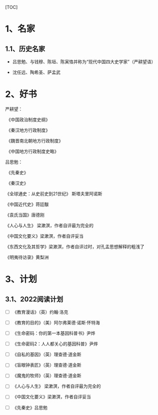 [TOC]

# 1、名家

## 1.1、历史名家

- 吕思勉、与钱穆、陈垣、陈寅恪并称为“现代中国四大史学家”（严耕望语）

- 沈任远、陶希圣、萨孟武

# 2、好书

严耕望：

​	《中国政治制度史纲》

​	《秦汉地方行政制度》

​	《魏晋南北朝地方行政制度》

​	《中国地方行政制度史略》

吕思勉：

​	《先秦史》

​	《秦汉史》



《全球通史：从史前史到21世纪》 斯塔夫里阿诺斯

《中国近代史》蒋廷黻

《袁氏当国》唐德刚

《人心与人生》 梁漱溟，作者自评最为完全的

《中国文化要义》梁漱溟，作者自评妥当

《东西文化及其哲学》梁漱溟，作者自评过时，对孔孟思想解释的粗浅了

《明夷待访录》黄梨洲







# 3、计划

## 3.1、2022阅读计划

- [ ] 《教育漫话》（英）约翰·洛克

- [ ] 《教育的目的》（美）阿尔弗莱德·诺斯·怀特海

- [ ] 《生命密码：你的第一本基因科普书》尹烨

- [ ] 《生命密码2：人人都关心的基因科普》尹烨

- [ ] 《自私的基因》（英）理查德·道金斯

- [ ] 《盲眼钟表匠》（英）理查德·道金斯

- [ ] 《魔鬼的牧师》（英）理查德·道金斯

- [ ] 《人心与人生》 梁漱溟，作者自评最为完全的

- [ ] 《中国文化要义》梁漱溟，作者自评妥当

- [ ] 《先秦史》吕思勉